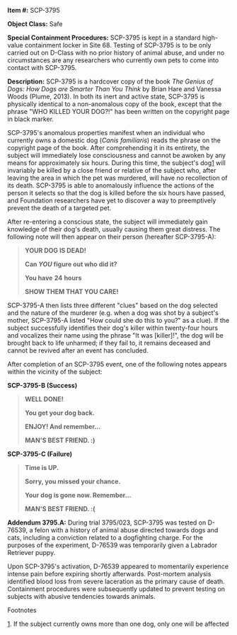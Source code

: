 **Item #:** SCP-3795

**Object Class:** Safe

**Special Containment Procedures:** SCP-3795 is kept in a standard high-value containment locker in Site 68. Testing of SCP-3795 is to be only carried out on D-Class with no prior history of animal abuse, and under no circumstances are any researchers who currently own pets to come into contact with SCP-3795.

**Description:** SCP-3795 is a hardcover copy of the book _The Genius of Dogs: How Dogs are Smarter Than You Think_ by Brian Hare and Vanessa Woods (Plume, 2013). In both its inert and active state, SCP-3795 is physically identical to a non-anomalous copy of the book, except that the phrase "WHO KILLED YOUR DOG?!" has been written on the copyright page in black marker.

SCP-3795's anomalous properties manifest when an individual who currently owns a domestic dog (_Canis familiaris_) reads the phrase on the copyright page of the book. After comprehending it in its entirety, the subject will immediately lose consciousness and cannot be awoken by any means for approximately six hours. During this time, the subject's dog[1](javascript:;) will invariably be killed by a close friend or relative of the subject who, after leaving the area in which the pet was murdered, will have no recollection of its death. SCP-3795 is able to anomalously influence the actions of the person it selects so that the dog is killed before the six hours have passed, and Foundation researchers have yet to discover a way to preemptively prevent the death of a targeted pet.

After re-entering a conscious state, the subject will immediately gain knowledge of their dog's death, usually causing them great distress. The following note will then appear on their person (hereafter SCP-3795-A):

> **YOUR DOG IS DEAD!**
> 
> **Can _YOU_ figure out who did it?**
> 
> **You have** **24** **hours**
> 
> **SHOW THEM THAT YOU CARE!**

SCP-3795-A then lists three different "clues" based on the dog selected and the nature of the murderer (e.g. when a dog was shot by a subject's mother, SCP-3795-A listed "How could she do this to you?" as a clue). If the subject successfully identifies their dog's killer within twenty-four hours and vocalizes their name using the phrase "It was \[killer\]!", the dog will be brought back to life unharmed; if they fail to, it remains deceased and cannot be revived after an event has concluded.

After completion of an SCP-3795 event, one of the following notes appears within the vicinity of the subject:

**SCP-3795-B (Success)**

> **WELL DONE!**
> 
> **You get your dog back.**
> 
> **ENJOY! And remember…**
> 
> **MAN'S BEST FRIEND. :)**

**SCP-3795-C (Failure)**

> **Time is UP.**
> 
> **Sorry, you missed your chance.**
> 
> **Your dog is gone now. Remember…**
> 
> **MAN'S BEST FRIEND. :(**

**Addendum 3795.A:** During trial 3795/023, SCP-3795 was tested on D-76539, a felon with a history of animal abuse directed towards dogs and cats, including a conviction related to a dogfighting charge. For the purposes of the experiment, D-76539 was temporarily given a Labrador Retriever puppy.

Upon SCP-3795's activation, D-76539 appeared to momentarily experience intense pain before expiring shortly afterwards. Post-mortem analysis identified blood loss from severe laceration as the primary cause of death. Containment procedures were subsequently updated to prevent testing on subjects with abusive tendencies towards animals.

Footnotes

[1](javascript:;). If the subject currently owns more than one dog, only one will be affected